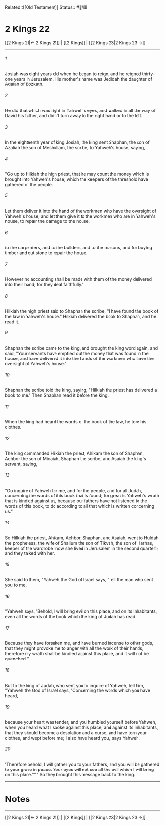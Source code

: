 Related::[[Old Testament]]
Status:: #📖/🟥
# 2 Kings 22

[[2 Kings 21|← 2 Kings 21]] | [[2 Kings]] | [[2 Kings 23|2 Kings 23 →]]
***



###### 1 
Josiah was eight years old when he began to reign, and he reigned thirty-one years in Jerusalem. His mother's name was Jedidah the daughter of Adaiah of Bozkath. 

###### 2 
He did that which was right in Yahweh's eyes, and walked in all the way of David his father, and didn't turn away to the right hand or to the left. 

###### 3 
In the eighteenth year of king Josiah, the king sent Shaphan, the son of Azaliah the son of Meshullam, the scribe, to Yahweh's house, saying, 

###### 4 
"Go up to Hilkiah the high priest, that he may count the money which is brought into Yahweh's house, which the keepers of the threshold have gathered of the people. 

###### 5 
Let them deliver it into the hand of the workmen who have the oversight of Yahweh's house; and let them give it to the workmen who are in Yahweh's house, to repair the damage to the house, 

###### 6 
to the carpenters, and to the builders, and to the masons, and for buying timber and cut stone to repair the house. 

###### 7 
However no accounting shall be made with them of the money delivered into their hand; for they deal faithfully." 

###### 8 
Hilkiah the high priest said to Shaphan the scribe, "I have found the book of the law in Yahweh's house." Hilkiah delivered the book to Shaphan, and he read it. 

###### 9 
Shaphan the scribe came to the king, and brought the king word again, and said, "Your servants have emptied out the money that was found in the house, and have delivered it into the hands of the workmen who have the oversight of Yahweh's house." 

###### 10 
Shaphan the scribe told the king, saying, "Hilkiah the priest has delivered a book to me." Then Shaphan read it before the king. 

###### 11 
When the king had heard the words of the book of the law, he tore his clothes. 

###### 12 
The king commanded Hilkiah the priest, Ahikam the son of Shaphan, Achbor the son of Micaiah, Shaphan the scribe, and Asaiah the king's servant, saying, 

###### 13 
"Go inquire of Yahweh for me, and for the people, and for all Judah, concerning the words of this book that is found; for great is Yahweh's wrath that is kindled against us, because our fathers have not listened to the words of this book, to do according to all that which is written concerning us." 

###### 14 
So Hilkiah the priest, Ahikam, Achbor, Shaphan, and Asaiah, went to Huldah the prophetess, the wife of Shallum the son of Tikvah, the son of Harhas, keeper of the wardrobe (now she lived in Jerusalem in the second quarter); and they talked with her. 

###### 15 
She said to them, "Yahweh the God of Israel says, 'Tell the man who sent you to me, 

###### 16 
"Yahweh says, 'Behold, I will bring evil on this place, and on its inhabitants, even all the words of the book which the king of Judah has read. 

###### 17 
Because they have forsaken me, and have burned incense to other gods, that they might provoke me to anger with all the work of their hands, therefore my wrath shall be kindled against this place, and it will not be quenched.'" 

###### 18 
But to the king of Judah, who sent you to inquire of Yahweh, tell him, "Yahweh the God of Israel says, 'Concerning the words which you have heard, 

###### 19 
because your heart was tender, and you humbled yourself before Yahweh, when you heard what I spoke against this place, and against its inhabitants, that they should become a desolation and a curse, and have torn your clothes, and wept before me; I also have heard you,' says Yahweh. 

###### 20 
'Therefore behold, I will gather you to your fathers, and you will be gathered to your grave in peace. Your eyes will not see all the evil which I will bring on this place.'"'" So they brought this message back to the king.

---
# Notes


***
[[2 Kings 21|← 2 Kings 21]] | [[2 Kings]] | [[2 Kings 23|2 Kings 23 →]]

